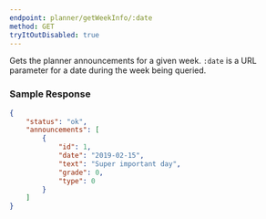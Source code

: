 ```yaml
---
endpoint: planner/getWeekInfo/:date
method: GET
tryItOutDisabled: true
---
```


Gets the planner announcements for a given week. `:date` is a URL parameter for a date during the week being queried.

### Sample Response

```json
{
    "status": "ok",
    "announcements": [
        {
            "id": 1,
            "date": "2019-02-15",
            "text": "Super important day",
            "grade": 0,
            "type": 0
        }
    ]
}
```